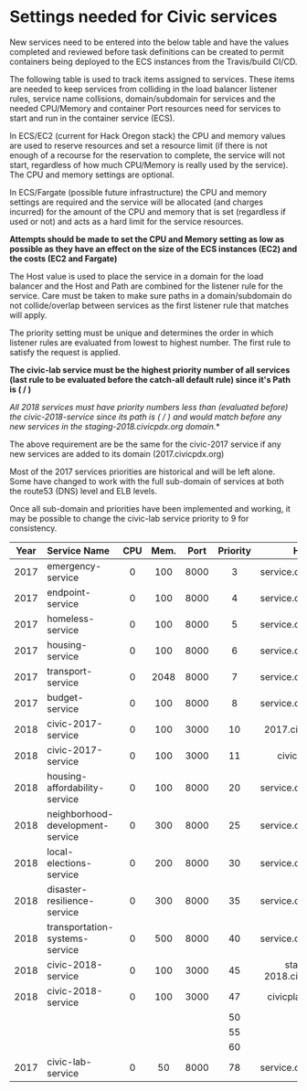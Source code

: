 #     **Settings needed for Civic services**

New services need to be entered into the below table and have the values completed and reviewed before task definitions can be created to permit containers being deployed to the ECS instances from the Travis/build CI/CD.

The following table is used to track items assigned to services. These items are needed to keep services from colliding in the load balancer listener rules, service name collisions, domain/subdomain for services and the needed CPU/Memory and container Port resources need for services to start and run in the container service (ECS).

In ECS/EC2 (current for Hack Oregon stack) the CPU and memory values are used to reserve resources and set a resource limit (if there is not enough of a recourse for the reservation to complete, the service will not start, regardless of how much CPU/Memory is really used by the service). The CPU and memory settings are optional.

In ECS/Fargate (possible future infrastructure) the CPU and memory settings are required and the service will be allocated (and charges incurred) for the amount of the CPU and memory that is set (regardless if used or not) and acts as a hard limit for the service resources.

**Attempts should be made to set the CPU and Memory setting as low as possible as they have an effect on the size of the ECS instances (EC2) and the costs (EC2 and Fargate)**

The Host value is used to place the service in a domain for the load balancer and the Host and Path are combined for the listener rule for the service. Care must be taken to make sure paths in a domain/subdomain do not collide/overlap between services as the first listener rule that matches will apply.

The priority setting must be unique and determines the order in which listener rules are evaluated from lowest to highest number. The first rule to satisfy the request is applied.

**The civic-lab service must be the highest priority number of all services (last rule to be evaluated before the catch-all default rule) since it's Path is ( / )**

**All 2018 services must have priority numbers less than (evaluated before) the civic-2018-service since its path is ( /* ) and would match before any new services in the staging-2018.civicpdx.org domain.**

The above requirement are be the same for the civic-2017 service if any new services are added to its domain (2017.civicpdx.org)

Most of the 2017 services priorities are historical and will be left alone. Some have changed to work with the full sub-domain of services at both the route53 (DNS) level and ELB levels.

Once all sub-domain and priorities have been implemented and working, it may be possible to change the civic-lab service priority to 9 for consistency.

| Year | Service Name                     | CPU  |  Mem.  |  Port   | Priority |           Host            | Path                       |
| :--: | :------------------------------- | :--: | :----: | :-----: | :------: | :-----------------------: | :------------------------- |
| 2017 | emergency-service                |  0   |  100   |  8000   |    3     |   service.civicpdx.org    | /emergency*                |
| 2017 | endpoint-service                 |  0   |  100   |  8000   |    4     |   service.civicpdx.org    | /endpoint*                 |
| 2017 | homeless-service                 |  0   |  100   |  8000   |    5     |   service.civicpdx.org    | /homeless*                 |
| 2017 | housing-service                  |  0   |  100   |  8000   |    6     |   service.civicpdx.org    | /housing*                  |
| 2017 | transport-service                |  0   | 2048   |  8000   |    7     |   service.civicpdx.org    | /transport*                |
| 2017 | budget-service                   |  0   |  100   |  8000   |    8     |   service.civicpdx.org    | /budget*                   |
| 2018 | civic-2017-service               |  0   |  100   |  3000   |    10    |     2017.civicpdx.org     | /*                         |
| 2018 | civic-2017-service               |  0   |  100   |  3000   |    11    |     civicpdx.org          | /*                         |
| 2018 | housing-affordability-service    |  0   |  100   |  8000   |    20    |   service.civicpdx.org    | /housing-affordability*    |
| 2018 | neighborhood-development-service |  0   |  300   |  8000   |    25    |   service.civicpdx.org    | /neighborhood-development* |
| 2018 | local-elections-service          |  0   |  200   |  8000   |    30    |   service.civicpdx.org    | /local-elections*          |
| 2018 | disaster-resilience-service      |  0   |  300   |  8000   |    35    |   service.civicpdx.org    | /disaster-resilience*      |
| 2018 | transportation-systems-service   |  0   |  500   |  8000   |    40    |   service.civicpdx.org    | /transportation-systems*   |
| 2018 | civic-2018-service               |  0   |  100   |  3000   |    45    | staging-2018.civicpdx.org | /*                         |
| 2018 | civic-2018-service               |  0   |  100   |  3000   |    47    | civicplatform.org | /*                         |
|      |                                  |      |        |         |    50    |                           |                            |
|      |                                  |      |        |         |    55    |                           |                            |
|      |                                  |      |        |         |    60    |                           |                            |
| 2017 | civic-lab-service                |  0   |   50   |  8000   |    78    |   service.civicpdx.org    | /                          |



